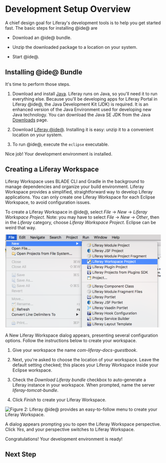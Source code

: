 # Development Setup Overview [](id=development-setup-overview)

A chief design goal for Liferay's development tools is to help you get started
fast. The basic steps for installing @ide@ are

* Download an @ide@ bundle. 

* Unzip the downloaded package to a location on your system. 

* Start @ide@. 

## Installing @ide@ Bundle [](id=installing-ide-bundle)

It's time to perform those steps. 

1.  Download and install [Java](http://java.oracle.com). Liferay runs on Java,
    so you'll need it to run everything else. Because you'll be developing apps
    for Liferay Portal in Liferay @ide@, the Java Development Kit (JDK) is
    required.  It is an enhanced version of the Java Environment used for
    developing new Java technology. You can download the Java SE JDK from the
    Java
    [Downloads](http://www.oracle.com/technetwork/java/javase/downloads/index.html)
    page. 

2.  Download
    [Liferay @ide@](https://www.liferay.com/downloads/liferay-projects/liferay-ide).
    Installing it is easy: unzip it to a convenient location on your system. 

3. To run @ide@, execute the `eclipse` executable. 

Nice job! Your development environment is installed. 

## Creating a Liferay Workspace [](id=creating-a-liferay-workspace)

Liferay Workspace uses BLADE CLI and Gradle in the background to manage 
dependencies and organize your build environment. Liferay Workspace 
provides a simplified, straightforward way to develop Liferay applications. You 
can only create one Liferay Workspace for each Eclipse Workspace, to avoid 
configuration issues. 

To create a Liferay Workspace in @ide@, select *File* &rarr; *New* &rarr; 
*Liferay Workspace Project*. Note: you may have to select *File* &rarr; *New*
&rarr; *Other*, then in the *Liferay* category, choose *Liferay Workspace
Project*. Eclipse can be weird that way. 

![Figure 1: By selecting *Liferay Workspace*, you begin the process of creating a new workspace for your Liferay projects.](../../../images/selecting-liferay-workspace.png)

A New Liferay Workspace dialog appears, presenting several configuration
options. Follow the instructions below to create your workspace.

1. Give your workspace the name *com-liferay-docs-guestbook*. 

2. Next, you're asked to choose the location of your workspace. Leave the
   default setting checked; this places your Liferay Workspace inside your Eclipse
   workspace. 

3. Check the *Download Liferay bundle* checkbox to auto-generate a
   Liferay instance in your workspace. When prompted, name the server 
   *liferay-tomcat-bundle*. 

4. Click *Finish* to create your Liferay Workspace.

<!-- The instructions above leave too much up to the reader. This is a Learning
Path. Make all the decisions for them. I edited the instructions to give the
workspace a name and to definitely leave it in the default location. If you
would rather they do something else, feel free to change it. -Rich -->

![Figure 2: Liferay @ide@ provides an easy-to-follow menu to create your Liferay Workspace.](../../../images/new-workspace-menu.png)

A dialog appears prompting you to open the Liferay Workspace perspective.
Click *Yes*, and your perspective switches to Liferay Workspace.

Congratulations! Your development environment is ready! 

## Next Step [](id=next-step)


